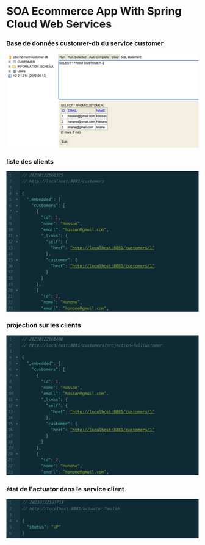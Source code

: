 # SOA Ecommerce App With Spring Cloud Web Services

### Base de données customer-db du service customer
<img src="screenshots/h2CustomerDb.png" />

### liste des clients
<img src="screenshots/listOfCustomers.png" />

### projection sur les clients
<img src="screenshots/projectionFullCustomer.png" />


### état de l'actuator dans le service client
<img src="screenshots/customerServiceActuatorHealthState.png" />
